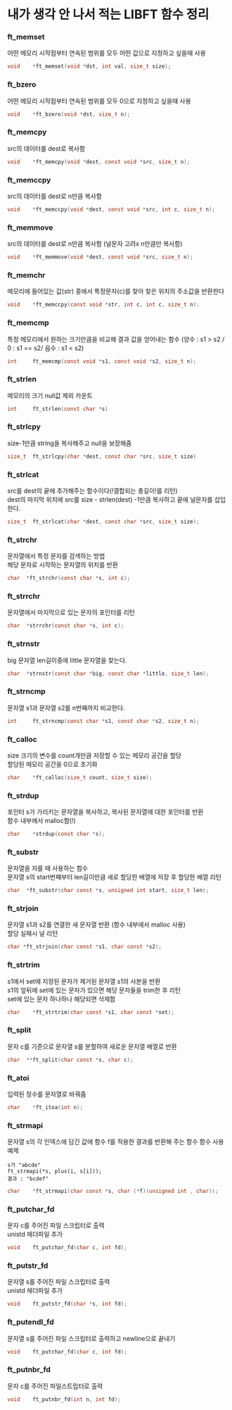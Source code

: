 # 내가 생각 안 나서 적는 LIBFT 함수 정리



### ft_memset
어떤 메모리 시작점부터 연속된 범위를 모두 어떤 값으로 지정하고 싶을때 사용
``` C
void	*ft_memset(void *dst, int val, size_t size);
```

### ft_bzero
어떤 메모리 시작점부터 연속된 범위를 모두 0으로 지정하고 싶을때 사용
``` C
void	*ft_bzero(void *dst, size_t n);
```

### ft_memcpy
src의 데이터를 dest로 복사함
``` C
void	*ft_memcpy(void *dest, const void *src, size_t n);
```

### ft_memccpy
src의 데이터를 dest로 n만큼 복사함
``` C
void	*ft_memccpy(void *dest, const void *src, int c, size_t n);
```

### ft_memmove
src의 데이터를 dest로 n만큼 복사함 (널문자 고려x n만큼만 복사함)
``` C
void	*ft_memmove(void *dest, const void *src, size_t n);
```

### ft_memchr
메모리에 들어있는 값(str) 중에서 특정문자(c)를 찾아 찾은 위치의 주소값을 반환한다
``` C
void	*ft_memccpy(const void *str, int c, int c, size_t n);
```

### ft_memcmp
특정 메모리에서 원하는 크기만큼을 비교해 결과 값을 얻어내는 함수 (양수 : s1 > s2 / 0 : s1 == s2/ 음수 : s1 < s2)
``` C
int		ft_memcmp(const void *s1, const void *s2, size_t n);
```

### ft_strlen
메모리의 크기 null값 제외 카운트
``` C
int		ft_strlen(const char *s)
```

### ft_strlcpy
size-1만큼 string을 복사해주고 null을 보장해줌
``` C
size_t	ft_strlcpy(char *dest, const char *src, size_t size)
```

### ft_strlcat
src를 dest의 끝에 추가해주는 함수이다(!결합되는 총길이!를 리턴)   
dest의 마지막 위치에 src를 size - strlen(dest) -1만큼 복사하고 끝에 널문자를 삽입한다.
``` C
size_t	ft_strlcat(char *dest, const char *src, size_t size);
```

### ft_strchr
문자열에서 특정 문자를 검색하는 방법  
해당 문자로 시작하는 문자열의 위치를 반환
``` C
char  *ft_strchr(const char *s, int c);
```

### ft_strrchr
문자열에서 마지막으로 있는 문자의 포인터를 리턴
``` c
char  *strrchr(const char *s, int c);
```

### ft_strnstr
big 문자열 len길이중에 little 문자열을 찾는다.
``` C
char  *strnstr(const char *big, const char *little, size_t len);
```

### ft_strncmp
문자열 s1과 문자열 s2를 n번째까지 비교한다.
``` c
int		ft_strncmp(const char *s1, const char *s2, size_t n);
```

### ft_calloc
size 크기의 변수를 count개만큼 저장할 수 있는 메모리 공간을 할당  
할당된 메모리 공간을 0으로 초기화
``` c
char	*ft_calloc(size_t count, size_t size);
```

### ft_strdup
포인터 s가 가리키는 문자열을 복사하고, 복사된 문자열에 대한 포인터를 반환  
함수 내부에서 malloc함(!)
``` c
char	*strdup(const char *s);
```

### ft_substr
문자열을 자를 때 사용하는 함수  
문자열 s의 start번째부터 len길이만큼 새로 할당한 배열에 저장 후 할당한 배열 리턴
``` C
char  *ft_substr(char const *s, unsigned int start, size_t len);
```

### ft_strjoin
문자열 s1과 s2를 연결한 새 문자열 반환 (함수 내부에서 malloc 사용)  
할당 실패시 널 리턴
``` c
char *ft_strjoin(char const *s1, char const *s2);
```

### ft_strtrim
s1에서 set에 지정된 문자가 제거된 문자열 s1의 사본을 반환  
s1의 앞뒤에 set에 있는 문자가 있으면 해당 문자들을 trim한 후 리턴  
set에 있는 문자 하나하나 해당되면 삭제함
``` c
char	*ft_strtrim(char const *s1, char const *set);
```

### ft_split
문자 c를 기준으로 문자열 s를 분할하여 새로운 문자열 배열로 반환
``` c
char  **ft_split(char const *s, char c);
```

### ft_atoi
입력된 정수를 문자열로 바꿔줌
``` c
char	*ft_itoa(int n);
```

### ft_strmapi
문자열 s의 각 인덱스에 담긴 값에 함수 f를 적용한 결과를 반환해 주는 함수
함수 사용 예제 
```
s가 "abcde" 
ft_strmapi(*s, plus(i, s[i]));  
결과 : "bcdef"
```
``` c
char	*ft_strmapi(char const *s, char (*f)(unsigned int , char));
```

### ft_putchar_fd
문자 c를 주어진 파일 스크립터로 출력  
unistd 헤더파일 추가
``` c
void	ft_putchar_fd(char c, int fd);
```

### ft_putstr_fd
문자열 s를 주어진 파일 스크립터로 출력  
unistd 헤더파일 추가
``` c
void	ft_putstr_fd(char *s, int fd);
```

### ft_putendl_fd
문자열 s를 주어진 파일 스크립터로 출력하고 newline으로 끝내기
``` c
void	ft_putchar_fd(char c, int fd);
```

### ft_putnbr_fd
문자 c를 주어진 파일스트립터로 출력
``` c
void	ft_putnbr_fd(int n, int fd);
```
